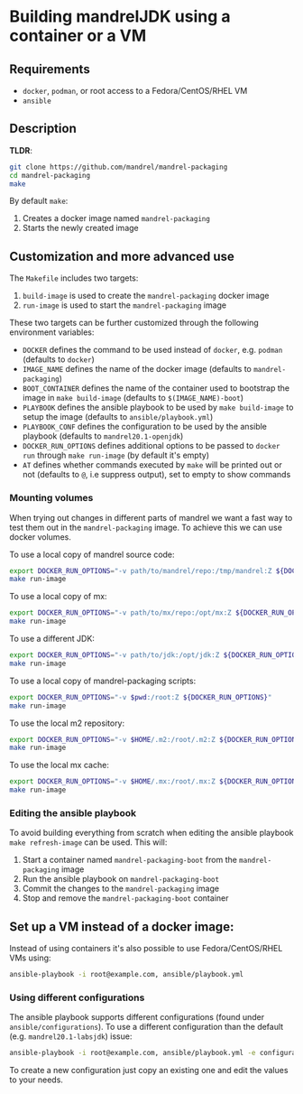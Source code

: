 # Building mandrelJDK using a container or a VM

## Requirements

* `docker`, `podman`, or root access to a Fedora/CentOS/RHEL VM
* `ansible`

## Description

**TLDR**:

``` bash
git clone https://github.com/mandrel/mandrel-packaging
cd mandrel-packaging
make
```

By default `make`:

1. Creates a docker image named `mandrel-packaging`
2. Starts the newly created image

## Customization and more advanced use

The `Makefile` includes two targets:

1. `build-image` is used to create the `mandrel-packaging` docker image
2. `run-image` is used to start the `mandrel-packaging` image

These two targets can be further customized through the following environment variables:

* `DOCKER` defines the command to be used instead of `docker`, e.g. `podman` (defaults to `docker`)
* `IMAGE_NAME` defines the name of the docker image (defaults to `mandrel-packaging`)
* `BOOT_CONTAINER` defines the name of the container used to bootstrap the image in `make build-image` (defaults to `$(IMAGE_NAME)-boot`)
* `PLAYBOOK` defines the ansible playbook to be used by `make build-image` to setup the image (defaults to `ansible/playbook.yml`)
* `PLAYBOOK_CONF` defines the configuration to be used by the ansible playbook (defaults to `mandrel20.1-openjdk`)
* `DOCKER_RUN_OPTIONS` defines additional options to be passed to `docker run` through `make run-image` (by default it's empty)
* `AT` defines whether commands executed by `make` will be printed out or not (defaults to `@`, i.e suppress output), set to empty to show commands

### Mounting volumes

When trying out changes in different parts of mandrel we want a fast way to test them out in the `mandrel-packaging` image.
To achieve this we can use docker volumes.

To use a local copy of mandrel source code:
``` bash
export DOCKER_RUN_OPTIONS="-v path/to/mandrel/repo:/tmp/mandrel:Z ${DOCKER_RUN_OPTIONS}"
make run-image
```

To use a local copy of mx:
``` bash
export DOCKER_RUN_OPTIONS="-v path/to/mx/repo:/opt/mx:Z ${DOCKER_RUN_OPTIONS}"
make run-image
```

To use a different JDK:
``` bash
export DOCKER_RUN_OPTIONS="-v path/to/jdk:/opt/jdk:Z ${DOCKER_RUN_OPTIONS}"
make run-image
```

To use a local copy of mandrel-packaging scripts:
``` bash
export DOCKER_RUN_OPTIONS="-v $pwd:/root:Z ${DOCKER_RUN_OPTIONS}"
make run-image
```

To use the local m2 repository:
``` bash
export DOCKER_RUN_OPTIONS="-v $HOME/.m2:/root/.m2:Z ${DOCKER_RUN_OPTIONS}"
make run-image
```

To use the local mx cache:
``` bash
export DOCKER_RUN_OPTIONS="-v $HOME/.mx:/root/.mx:Z ${DOCKER_RUN_OPTIONS}"
make run-image
```

### Editing the ansible playbook

To avoid building everything from scratch when editing the ansible playbook `make refresh-image` can be used.
This will:
1. Start a container named `mandrel-packaging-boot` from the `mandrel-packaging` image
2. Run the ansible playbook on `mandrel-packaging-boot`
3. Commit the changes to the `mandrel-packaging` image
4. Stop and remove the `mandrel-packaging-boot` container 

## Set up a VM instead of a docker image:

Instead of using containers it's also possible to use Fedora/CentOS/RHEL VMs using: 

``` bash
ansible-playbook -i root@example.com, ansible/playbook.yml
```

### Using different configurations

The ansible playbook supports different configurations (found under `ansible/configurations`).
To use a different configuration than the default (e.g. `mandrel20.1-labsjdk`) issue:
``` bash
ansible-playbook -i root@example.com, ansible/playbook.yml -e configuration=mandrel20.1-labsjdk
```

To create a new configuration just copy an existing one and edit the values to your needs.
